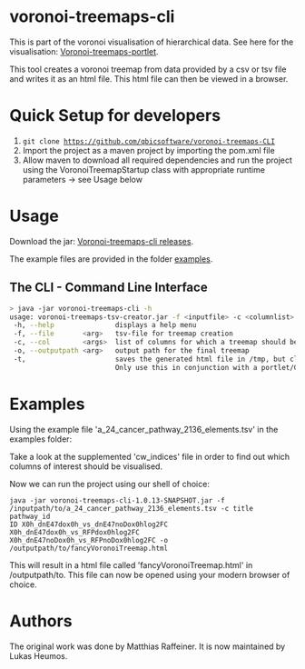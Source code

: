 voronoi-treemaps-cli
======
This is part of the voronoi visualisation of hierarchical data. See here for the visualisation: [Voronoi-treemaps-portlet](https://github.com/qbicsoftware/voronoi-treemaps-GUI).

This tool creates a voronoi treemap from data provided by a csv or tsv file and writes it as an html file. This html file can then be viewed in a browser. 

Quick Setup for developers
=====
1. <code>git clone https://github.com/qbicsoftware/voronoi-treemaps-CLI</code>
2. Import the project as a maven project by importing the pom.xml file
3. Allow maven to download all required dependencies and run the project using the VoronoiTreemapStartup class with appropriate runtime parameters -> see Usage below

Usage
=====
Download the jar: [Voronoi-treemaps-cli releases](https://github.com/qbicsoftware/voronoi-treemaps-CLI/releases). 

The example files are provided in the folder [examples](https://github.com/qbicsoftware/voronoi-treemap-cli/tree/development/examples). 

## The CLI - Command Line Interface
```bash
> java -jar voronoi-treemaps-cli -h
usage: voronoi-treemaps-tsv-creator.jar -f <inputfile> -c <columnlist> -o <outputpath> [-t] [-h]
 -h, --help               displays a help menu
 -f, --file       <arg>   tsv-file for treemap creation
 -c, --col        <args>  list of columns for which a treemap should be created 
 -o, --outputpath <arg>   output path for the final treemap
 -t,                      saves the generated html file in /tmp, but cleans it up when the JVM stops!
                          Only use this in conjunction with a portlet/GUI version
```
  
Examples  
=====
Using the example file 'a_24_cancer_pathway_2136_elements.tsv' in the examples folder:

Take a look at the supplemented 'cw_indices' file in order to find out which columns of interest should be visualised.

Now we can run the project using our shell of choice:

<code>java -jar voronoi-treemaps-cli-1.0.13-SNAPSHOT.jar -f /inputpath/to/a_24_cancer_pathway_2136_elements.tsv -c title pathway_id ID X0h_dnE47dox0h_vs_dnE47noDox0hlog2FC X0h_dnE47dox0h_vs_RFPdox0hlog2FC X0h_dnE47noDox0h_vs_RFPnoDox0hlog2FC -o /outputpath/to/fancyVoronoiTreemap.html</code>

This will result in a html file called 'fancyVoronoiTreemap.html' in /outputpath/to. This file can now be opened using your modern browser of choice.

Authors
=====
The original work was done by Matthias Raffeiner. It is now maintained by Lukas Heumos. 
